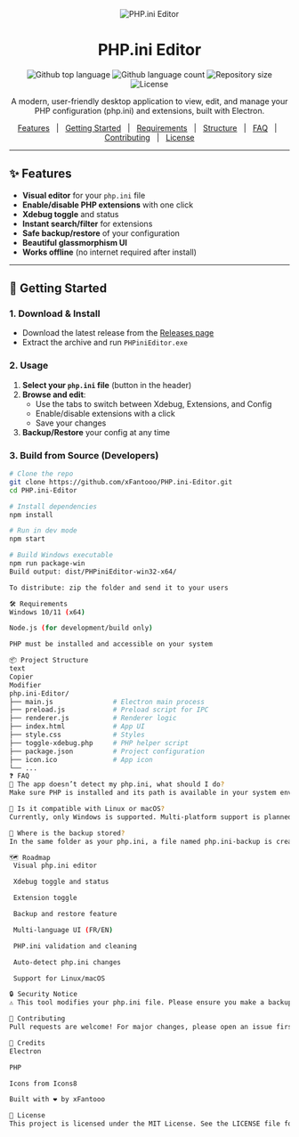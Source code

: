 <div align="center" id="top"> 
  <img src="./.github/app.gif" alt="PHP.ini Editor" />
</div>

<h1 align="center">PHP.ini Editor</h1>

<p align="center">
  <img alt="Github top language" src="https://img.shields.io/github/languages/top/xFantooo/PHP.ini-Editor?color=56BEB8">
  <img alt="Github language count" src="https://img.shields.io/github/languages/count/xFantooo/PHP.ini-Editor?color=56BEB8">
  <img alt="Repository size" src="https://img.shields.io/github/repo-size/xFantooo/PHP.ini-Editor?color=56BEB8">
  <img alt="License" src="https://img.shields.io/github/license/xFantooo/PHP.ini-Editor?color=56BEB8">
</p>

<p align="center">
  A modern, user-friendly desktop application to view, edit, and manage your PHP configuration (php.ini) and extensions, built with Electron.
</p>

<p align="center">
  <a href="#features">Features</a> &#xa0; | &#xa0;
  <a href="#getting-started">Getting Started</a> &#xa0; | &#xa0;
  <a href="#requirements">Requirements</a> &#xa0; | &#xa0;
  <a href="#project-structure">Structure</a> &#xa0; | &#xa0;
  <a href="#faq">FAQ</a> &#xa0; | &#xa0;
  <a href="#contributing">Contributing</a> &#xa0; | &#xa0;
  <a href="#license">License</a>
</p>

---

## ✨ Features

- **Visual editor** for your `php.ini` file
- **Enable/disable PHP extensions** with one click
- **Xdebug toggle** and status
- **Instant search/filter** for extensions
- **Safe backup/restore** of your configuration
- **Beautiful glassmorphism UI**
- **Works offline** (no internet required after install)

---

## 🚀 Getting Started

### 1. Download & Install

- Download the latest release from the [Releases page](https://github.com/xFantooo/PHP.ini-Editor/releases)
- Extract the archive and run `PHPiniEditor.exe`

### 2. Usage

1. **Select your `php.ini` file** (button in the header)
2. **Browse and edit**:
   - Use the tabs to switch between Xdebug, Extensions, and Config
   - Enable/disable extensions with a click
   - Save your changes
3. **Backup/Restore** your config at any time

### 3. Build from Source (Developers)

```bash
# Clone the repo
git clone https://github.com/xFantooo/PHP.ini-Editor.git
cd PHP.ini-Editor

# Install dependencies
npm install

# Run in dev mode
npm start

# Build Windows executable
npm run package-win
Build output: dist/PHPiniEditor-win32-x64/

To distribute: zip the folder and send it to your users

🛠️ Requirements
Windows 10/11 (x64)

Node.js (for development/build only)

PHP must be installed and accessible on your system

📦 Project Structure
text
Copier
Modifier
php.ini-Editor/
├── main.js               # Electron main process
├── preload.js            # Preload script for IPC
├── renderer.js           # Renderer logic
├── index.html            # App UI
├── style.css             # Styles
├── toggle-xdebug.php     # PHP helper script
├── package.json          # Project configuration
├── icon.ico              # App icon
└── ...
❓ FAQ
📌 The app doesn’t detect my php.ini, what should I do?
Make sure PHP is installed and its path is available in your system environment variables.

📌 Is it compatible with Linux or macOS?
Currently, only Windows is supported. Multi-platform support is planned.

📌 Where is the backup stored?
In the same folder as your php.ini, a file named php.ini-backup is created.

🗺️ Roadmap
 Visual php.ini editor

 Xdebug toggle and status

 Extension toggle

 Backup and restore feature

 Multi-language UI (FR/EN)

 PHP.ini validation and cleaning

 Auto-detect php.ini changes

 Support for Linux/macOS

🔒 Security Notice
⚠️ This tool modifies your php.ini file. Please ensure you make a backup before using it. The app includes a built-in backup feature.

🤝 Contributing
Pull requests are welcome! For major changes, please open an issue first to discuss the improvements.

🙏 Credits
Electron

PHP

Icons from Icons8

Built with ❤️ by xFantooo

📄 License
This project is licensed under the MIT License. See the LICENSE file for details.
```
